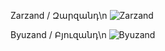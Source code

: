 Zarzand / Զարզանդ\n
![Zarzand](https://github.com/user-attachments/assets/11cd7ffd-50e0-4c1d-950d-b9065f4c7c45)

Byuzand / Բյուզանդ\n
![Byuzand](https://github.com/user-attachments/assets/4c31df14-1ee5-4f5e-8b21-96f718aecb20)
